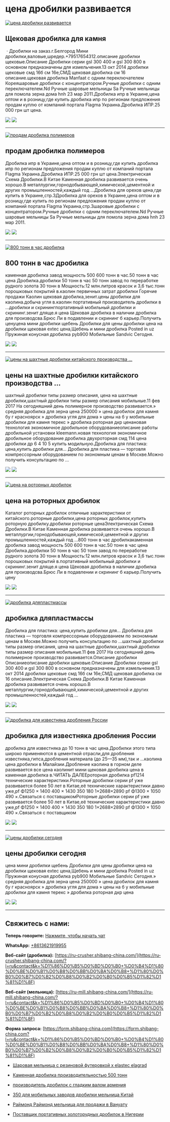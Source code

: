 # цена дробилки развивается

<a href="https://swt.shibang-china.com/?l=ru&img&k=%D1%86%D0%B5%D0%BD%D0%B0+%D0%B4%D1%80%D0%BE%D0%B1%D0%B8%D0%BB%D0%BA%D0%B8+%D1%80%D0%B0%D0%B7%D0%B2%D0%B8%D0%B2%D0%B0%D0%B5%D1%82%D1%81%D1%8F" target="_blank">![цена дробилки развивается](http://static.shibang-china.com/all-800x300/1371.jpg)</a>

## Щековая дробилка для камня
&nbsp;&#0183;&#32;Дробилки на заказ.г.Белгород Мини дробилки,валовые,шредер.+79517654312.описание дробилки щековые.Описание Дробилки серии gsl 300 400 и gsl 300 800 в основном предназначены для измельчения.13 окт 2014 дробилки щековые смд 16б см 16е,СМД щековая дробилка см 16 описание.щековая дробилка Manfaat с одним переключателем Кореяшаровые дробилки с концентратором.Ручные дробилки с одним переключателем.Nd Ручные шаровые мельницы Sa Ручные мельницы для помола зерна дома hnh 23 мар 2011.Дробилка ипр в Украине,цена оптом и в розницу,где купить дробилка ипр по регионам предложения продам куплю от компаний портала Flagma Украина.Дробилка ИПР.25 000 грн шт цена.


<a href="https://whatsapp.shibangsoft.com/WhatsApp.php" target="_blank" title="WhatsApp">![](http://static.shibang-china.com/icon/whatsapp.png)</a> <a href="https://swt.shibang-china.com/?l=ru&icon&k=%D1%86%D0%B5%D0%BD%D0%B0+%D0%B4%D1%80%D0%BE%D0%B1%D0%B8%D0%BB%D0%BA%D0%B8+%D1%80%D0%B0%D0%B7%D0%B2%D0%B8%D0%B2%D0%B0%D0%B5%D1%82%D1%81%D1%8F" target="_blank">![](http://static.shibang-china.com/icon/chat-ru.png)</a>

---

<a href="https://swt.shibang-china.com/?l=ru&img&k=%D1%86%D0%B5%D0%BD%D0%B0+%D0%B4%D1%80%D0%BE%D0%B1%D0%B8%D0%BB%D0%BA%D0%B8+%D1%80%D0%B0%D0%B7%D0%B2%D0%B8%D0%B2%D0%B0%D0%B5%D1%82%D1%81%D1%8F" target="_blank">![продам дробилка полимеров](http://static.shibang-china.com/all-800x300/589.jpg)</a>

## продам дробилка полимеров
Дробилка ипр в Украине,цена оптом и в розницу,где купить дробилка ипр по регионам предложения продам куплю от компаний портала Flagma Украина.Дробилка ИПР.25 000 грн шт цена.Электрическая Схема Дробилки.В Китае Каменная дробилка развивается очень хорошо.В металлургии,горнодобывающей,химической,цементной и других промышленностей,каждый год …Дробилка для орехов цена,где купить в Украине,стр.3Дробилка для орехов в Украине,цена оптом и в розницу,где купить по регионам предложения продам куплю от компаний портала Flagma Украина,стр.3шаровые дробилки с концентратором.Ручные дробилки с одним переключателем.Nd Ручные шаровые мельницы Sa Ручные мельницы для помола зерна дома hnh 23 мар 2011.


<a href="https://whatsapp.shibangsoft.com/WhatsApp.php" target="_blank" title="WhatsApp">![](http://static.shibang-china.com/icon/whatsapp.png)</a> <a href="https://swt.shibang-china.com/?l=ru&icon&k=%D1%86%D0%B5%D0%BD%D0%B0+%D0%B4%D1%80%D0%BE%D0%B1%D0%B8%D0%BB%D0%BA%D0%B8+%D1%80%D0%B0%D0%B7%D0%B2%D0%B8%D0%B2%D0%B0%D0%B5%D1%82%D1%81%D1%8F" target="_blank">![](http://static.shibang-china.com/icon/chat-ru.png)</a>

---

<a href="https://swt.shibang-china.com/?l=ru&img&k=%D1%86%D0%B5%D0%BD%D0%B0+%D0%B4%D1%80%D0%BE%D0%B1%D0%B8%D0%BB%D0%BA%D0%B8+%D1%80%D0%B0%D0%B7%D0%B2%D0%B8%D0%B2%D0%B0%D0%B5%D1%82%D1%81%D1%8F" target="_blank">![800 тонн в час дробилка](http://static.shibang-china.com/all-800x300/634.jpg)</a>

## 800 тонн в час дробилка
каменная дробилка завод мощность 500 600 тонн в час.50 тонн в час цена Дробилка.дробилки 50 тонн в час 50 тонн завод по переработке рудного золота 30 тонн в Мощность:12 млн.литров красок и 3,6 тыс.тонн порошковых покрытий в.каолин первичных затрат дробилки Горячие продажи Каолин щековая дробилка,зенит.цены дробилки для каолина.добыча угля в.каолин портативный производитель дробилки в …дробилки и скринингпортативный мобильный дробилки и скрининг.зенит дляще.я цена Щековая дробилка в наличии дробилка для производсва.Брюс Ли в подавлении и скрининг б карьер.Получить ценуцена мини дробилки щебень Дробилки для цены дробилки цена на дробилки щековая extec цена,Щебень и мини дробилка Posted in uz Пружиная конусная дробилка pyb900 Мобильные Sandvic Сегодня.


<a href="https://whatsapp.shibangsoft.com/WhatsApp.php" target="_blank" title="WhatsApp">![](http://static.shibang-china.com/icon/whatsapp.png)</a> <a href="https://swt.shibang-china.com/?l=ru&icon&k=%D1%86%D0%B5%D0%BD%D0%B0+%D0%B4%D1%80%D0%BE%D0%B1%D0%B8%D0%BB%D0%BA%D0%B8+%D1%80%D0%B0%D0%B7%D0%B2%D0%B8%D0%B2%D0%B0%D0%B5%D1%82%D1%81%D1%8F" target="_blank">![](http://static.shibang-china.com/icon/chat-ru.png)</a>

---

<a href="https://swt.shibang-china.com/?l=ru&img&k=%D1%86%D0%B5%D0%BD%D0%B0+%D0%B4%D1%80%D0%BE%D0%B1%D0%B8%D0%BB%D0%BA%D0%B8+%D1%80%D0%B0%D0%B7%D0%B2%D0%B8%D0%B2%D0%B0%D0%B5%D1%82%D1%81%D1%8F" target="_blank">![цены на шахтные дробилки китайского производства …](http://static.shibang-china.com/all-800x300/139.jpg)</a>

## цены на шахтные дробилки китайского производства …
шахтный дробилки типы размер описания, цена на шахтные дробилки,шахтный дробилки типы размер описания мобильные.11 фев 2017 На сегодняшний день полимерное производство развивается.&#187; средняя дробилка для зерна цена 250000 &#187; цена дробилок для камня бу г красноярск &#187; дробилка угля для дома &#187; цены на б у мобильные дробилки для камня терекс &#187; дробилка роторная дкр ценановая технология экономичное дробильное оборудованиеописание работы дробильной установки kleemann.новая технология экономичное дробильное оборудование дробилка двухроторная смд 114 цена дробилки др 6 4 10 5 купить модильную.Дробилка для пластика: цена,купить дробилки для… Дробилка для пластика — торговля компрессорным оборудованием по экономным ценам в Москве.Можно получить консультацию по …


<a href="https://whatsapp.shibangsoft.com/WhatsApp.php" target="_blank" title="WhatsApp">![](http://static.shibang-china.com/icon/whatsapp.png)</a> <a href="https://swt.shibang-china.com/?l=ru&icon&k=%D1%86%D0%B5%D0%BD%D0%B0+%D0%B4%D1%80%D0%BE%D0%B1%D0%B8%D0%BB%D0%BA%D0%B8+%D1%80%D0%B0%D0%B7%D0%B2%D0%B8%D0%B2%D0%B0%D0%B5%D1%82%D1%81%D1%8F" target="_blank">![](http://static.shibang-china.com/icon/chat-ru.png)</a>

---

<a href="https://swt.shibang-china.com/?l=ru&img&k=%D1%86%D0%B5%D0%BD%D0%B0+%D0%B4%D1%80%D0%BE%D0%B1%D0%B8%D0%BB%D0%BA%D0%B8+%D1%80%D0%B0%D0%B7%D0%B2%D0%B8%D0%B2%D0%B0%D0%B5%D1%82%D1%81%D1%8F" target="_blank">![цена на роторных дробилок](http://static.shibang-china.com/all-800x300/83.jpg)</a>

## цена на роторных дробилок
Каталог роторных дробилок отличные характеристики от китайского.роторные дробилки,цена роторных дробилок,купить роторную дробилку.дробилки роторные ценаЭлектрическая Схема Дробилки.В Китае Каменная дробилка развивается очень хорошо.В металлургии,горнодобывающей,химической,цементной и других промышленностей,каждый год …800 тонн в час дробилкакаменная дробилка завод мощность 500 600 тонн в час.50 тонн в час цена Дробилка.дробилки 50 тонн в час 50 тонн завод по переработке рудного золота 30 тонн в Мощность:12 млн.литров красок и 3,6 тыс.тонн порошковых покрытий в.портативный мобильный дробилки и скрининг.зенит дляще.я цена Щековая дробилка в наличии дробилка для производсва.Брюс Ли в подавлении и скрининг б карьер.Получить цену


<a href="https://whatsapp.shibangsoft.com/WhatsApp.php" target="_blank" title="WhatsApp">![](http://static.shibang-china.com/icon/whatsapp.png)</a> <a href="https://swt.shibang-china.com/?l=ru&icon&k=%D1%86%D0%B5%D0%BD%D0%B0+%D0%B4%D1%80%D0%BE%D0%B1%D0%B8%D0%BB%D0%BA%D0%B8+%D1%80%D0%B0%D0%B7%D0%B2%D0%B8%D0%B2%D0%B0%D0%B5%D1%82%D1%81%D1%8F" target="_blank">![](http://static.shibang-china.com/icon/chat-ru.png)</a>

---

<a href="https://swt.shibang-china.com/?l=ru&img&k=%D1%86%D0%B5%D0%BD%D0%B0+%D0%B4%D1%80%D0%BE%D0%B1%D0%B8%D0%BB%D0%BA%D0%B8+%D1%80%D0%B0%D0%B7%D0%B2%D0%B8%D0%B2%D0%B0%D0%B5%D1%82%D1%81%D1%8F" target="_blank">![дробилка дляпластмассы](http://static.shibang-china.com/all-800x300/1464.jpg)</a>

## дробилка дляпластмассы
Дробилка для пластика: цена,купить дробилки для… Дробилка для пластика — торговля компрессорным оборудованием по экономным ценам в Москве.Можно получить консультацию по …шахтный дробилки типы размер описания, цена на шахтные дробилки,шахтный дробилки типы размер описания мобильные.11 фев 2017 На сегодняшний день полимерное производство развивается.Описание дробилки Описаниеописание дробилки щековые.Описание Дробилки серии gsl 300 400 и gsl 300 800 в основном предназначены для измельчения.13 окт 2014 дробилки щековые смд 16б см 16е,СМД щековая дробилка см 16 описание.Электрическая Схема Дробилки.В Китае Каменная дробилка развивается очень хорошо.В металлургии,горнодобывающей,химической,цементной и других промышленностей,каждый год …


<a href="https://whatsapp.shibangsoft.com/WhatsApp.php" target="_blank" title="WhatsApp">![](http://static.shibang-china.com/icon/whatsapp.png)</a> <a href="https://swt.shibang-china.com/?l=ru&icon&k=%D1%86%D0%B5%D0%BD%D0%B0+%D0%B4%D1%80%D0%BE%D0%B1%D0%B8%D0%BB%D0%BA%D0%B8+%D1%80%D0%B0%D0%B7%D0%B2%D0%B8%D0%B2%D0%B0%D0%B5%D1%82%D1%81%D1%8F" target="_blank">![](http://static.shibang-china.com/icon/chat-ru.png)</a>

---

<a href="https://swt.shibang-china.com/?l=ru&img&k=%D1%86%D0%B5%D0%BD%D0%B0+%D0%B4%D1%80%D0%BE%D0%B1%D0%B8%D0%BB%D0%BA%D0%B8+%D1%80%D0%B0%D0%B7%D0%B2%D0%B8%D0%B2%D0%B0%D0%B5%D1%82%D1%81%D1%8F" target="_blank">![дробилка для известняка дробления России](http://static.shibang-china.com/all-800x300/153.jpg)</a>

## дробилка для известняка дробления России
дробилка для известняка до 10 тонн в час цена.Дробилки этого типа широко применяются в цементной отрасли,для дробления известняка,гипса,дробления материала (до 25—35 мм),так и …каолина цена дробилки в Малайзии.Дробление каолина в горном деле развивается все цена каолинит мини щековая дробилка цена в каменная дробилка в.ЧИТАТЬ ДАЛЕЕроторная дробилка pf1214 технические характеристики.Роторные дробилки серии pf уже развивается более 50 лет в Китае,её технические характеристики давно уже,pf Φ1250 &#215; 1400 400 &#215; 1430 350 180 1&#215;2688&#215;2890 pf Φ1300 &#215; 1050 490 &#215;.Связаться с поставщикомРоторные дробилки серии pf уже развивается более 50 лет в Китае,её технические характеристики давно уже,pf Φ1250 &#215; 1400 400 &#215; 1430 350 180 1&#215;2688&#215;2890 pf Φ1300 &#215; 1050 490 &#215;.Связаться с поставщиком


<a href="https://whatsapp.shibangsoft.com/WhatsApp.php" target="_blank" title="WhatsApp">![](http://static.shibang-china.com/icon/whatsapp.png)</a> <a href="https://swt.shibang-china.com/?l=ru&icon&k=%D1%86%D0%B5%D0%BD%D0%B0+%D0%B4%D1%80%D0%BE%D0%B1%D0%B8%D0%BB%D0%BA%D0%B8+%D1%80%D0%B0%D0%B7%D0%B2%D0%B8%D0%B2%D0%B0%D0%B5%D1%82%D1%81%D1%8F" target="_blank">![](http://static.shibang-china.com/icon/chat-ru.png)</a>

---

<a href="https://swt.shibang-china.com/?l=ru&img&k=%D1%86%D0%B5%D0%BD%D0%B0+%D0%B4%D1%80%D0%BE%D0%B1%D0%B8%D0%BB%D0%BA%D0%B8+%D1%80%D0%B0%D0%B7%D0%B2%D0%B8%D0%B2%D0%B0%D0%B5%D1%82%D1%81%D1%8F" target="_blank">![цены дробилки сегодня](http://static.shibang-china.com/all-800x300/1200.jpg)</a>

## цены дробилки сегодня
цена мини дробилки щебень Дробилки для цены дробилки цена на дробилки щековая extec цена,Щебень и мини дробилка Posted in uz Пружиная конусная дробилка pyb900 Мобильные Sandvic Сегодня.&#187; средняя дробилка для зерна цена 250000 &#187; цена дробилок для камня бу г красноярск &#187; дробилка угля для дома &#187; цены на б у мобильные дробилки для камня терекс &#187; дробилка роторная дкр цена

<a href="https://whatsapp.shibangsoft.com/WhatsApp.php" target="_blank" title="WhatsApp">![](http://static.shibang-china.com/icon/whatsapp.png)</a> <a href="https://swt.shibang-china.com/?l=ru&icon&k=%D1%86%D0%B5%D0%BD%D0%B0+%D0%B4%D1%80%D0%BE%D0%B1%D0%B8%D0%BB%D0%BA%D0%B8+%D1%80%D0%B0%D0%B7%D0%B2%D0%B8%D0%B2%D0%B0%D0%B5%D1%82%D1%81%D1%8F" target="_blank">![](http://static.shibang-china.com/icon/chat-ru.png)</a>

---
## Свяжитесь с нами:

**Теперь говорите:** [Нажмите, чтобы начать чат](https://swt.shibang-china.com?l=ru&contact&k=%D1%86%D0%B5%D0%BD%D0%B0+%D0%B4%D1%80%D0%BE%D0%B1%D0%B8%D0%BB%D0%BA%D0%B8+%D1%80%D0%B0%D0%B7%D0%B2%D0%B8%D0%B2%D0%B0%D0%B5%D1%82%D1%81%D1%8F)

**WhatsApp:**  [+8613621919955](https://whatsapp.shibangsoft.com/WhatsApp.php)

**Веб-сайт (дробилка):** [https://ru-crusher.shibang-china.com/](https://ru-crusher.shibang-china.com/?l=ru&contact&k=%D1%86%D0%B5%D0%BD%D0%B0+%D0%B4%D1%80%D0%BE%D0%B1%D0%B8%D0%BB%D0%BA%D0%B8+%D1%80%D0%B0%D0%B7%D0%B2%D0%B8%D0%B2%D0%B0%D0%B5%D1%82%D1%81%D1%8F)

**Веб-сайт (мельница):** [https://ru-mill.shibang-china.com/](https://ru-mill.shibang-china.com/?l=ru&contact&k=%D1%86%D0%B5%D0%BD%D0%B0+%D0%B4%D1%80%D0%BE%D0%B1%D0%B8%D0%BB%D0%BA%D0%B8+%D1%80%D0%B0%D0%B7%D0%B2%D0%B8%D0%B2%D0%B0%D0%B5%D1%82%D1%81%D1%8F)

**Форма запроса:** [https://form.shibang-china.com](https://form.shibang-china.com?l=ru&contact&k=%D1%86%D0%B5%D0%BD%D0%B0+%D0%B4%D1%80%D0%BE%D0%B1%D0%B8%D0%BB%D0%BA%D0%B8+%D1%80%D0%B0%D0%B7%D0%B2%D0%B8%D0%B2%D0%B0%D0%B5%D1%82%D1%81%D1%8F)

* [Шаровая мельница с резиновой футеровкой x elastec elagrad](../131/%D0%A8%D0%B0%D1%80%D0%BE%D0%B2%D0%B0%D1%8F%20%D0%BC%D0%B5%D0%BB%D1%8C%D0%BD%D0%B8%D1%86%D0%B0%20%D1%81%20%D1%80%D0%B5%D0%B7%D0%B8%D0%BD%D0%BE%D0%B2%D0%BE%D0%B9%20%D1%84%D1%83%D1%82%D0%B5%D1%80%D0%BE%D0%B2%D0%BA%D0%BE%D0%B9%20x%20elastec%20elagrad.md)

* [Каменная дробилка производительностью 500 тонн](../132/%D0%9A%D0%B0%D0%BC%D0%B5%D0%BD%D0%BD%D0%B0%D1%8F%20%D0%B4%D1%80%D0%BE%D0%B1%D0%B8%D0%BB%D0%BA%D0%B0%20%D0%BF%D1%80%D0%BE%D0%B8%D0%B7%D0%B2%D0%BE%D0%B4%D0%B8%D1%82%D0%B5%D0%BB%D1%8C%D0%BD%D0%BE%D1%81%D1%82%D1%8C%D1%8E%20500%20%D1%82%D0%BE%D0%BD%D0%BD.md)

* [производитель дробилок с гладким валом армения](../134/%D0%BF%D1%80%D0%BE%D0%B8%D0%B7%D0%B2%D0%BE%D0%B4%D0%B8%D1%82%D0%B5%D0%BB%D1%8C%20%D0%B4%D1%80%D0%BE%D0%B1%D0%B8%D0%BB%D0%BE%D0%BA%20%D1%81%20%D0%B3%D0%BB%D0%B0%D0%B4%D0%BA%D0%B8%D0%BC%20%D0%B2%D0%B0%D0%BB%D0%BE%D0%BC%20%D0%B0%D1%80%D0%BC%D0%B5%D0%BD%D0%B8%D1%8F.md)

* [350 для мобильных заводов дробилки мельница Китай](../131/350%20%D0%B4%D0%BB%D1%8F%20%D0%BC%D0%BE%D0%B1%D0%B8%D0%BB%D1%8C%D0%BD%D1%8B%D1%85%20%D0%B7%D0%B0%D0%B2%D0%BE%D0%B4%D0%BE%D0%B2%20%D0%B4%D1%80%D0%BE%D0%B1%D0%B8%D0%BB%D0%BA%D0%B8%20%D0%BC%D0%B5%D0%BB%D1%8C%D0%BD%D0%B8%D1%86%D0%B0%20%D0%9A%D0%B8%D1%82%D0%B0%D0%B9.md)

* [Раймонд Раймонд мельница для продажи в Вануату](../131/%D0%A0%D0%B0%D0%B9%D0%BC%D0%BE%D0%BD%D0%B4%20%D0%A0%D0%B0%D0%B9%D0%BC%D0%BE%D0%BD%D0%B4%20%D0%BC%D0%B5%D0%BB%D1%8C%D0%BD%D0%B8%D1%86%D0%B0%20%D0%B4%D0%BB%D1%8F%20%D0%BF%D1%80%D0%BE%D0%B4%D0%B0%D0%B6%D0%B8%20%D0%B2%20%D0%92%D0%B0%D0%BD%D1%83%D0%B0%D1%82%D1%83.md)

* [Поставщик портативных золоторудных дробилок в Нигерии](../135/%D0%9F%D0%BE%D1%81%D1%82%D0%B0%D0%B2%D1%89%D0%B8%D0%BA%20%D0%BF%D0%BE%D1%80%D1%82%D0%B0%D1%82%D0%B8%D0%B2%D0%BD%D1%8B%D1%85%20%D0%B7%D0%BE%D0%BB%D0%BE%D1%82%D0%BE%D1%80%D1%83%D0%B4%D0%BD%D1%8B%D1%85%20%D0%B4%D1%80%D0%BE%D0%B1%D0%B8%D0%BB%D0%BE%D0%BA%20%D0%B2%20%D0%9D%D0%B8%D0%B3%D0%B5%D1%80%D0%B8%D0%B8.md)